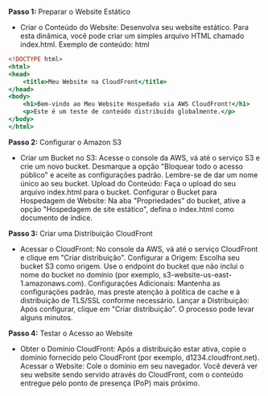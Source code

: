 **Passo 1:** Preparar o Website Estático
* Criar o Conteúdo do Website: Desenvolva seu website estático. Para esta dinâmica, você pode criar um simples arquivo HTML chamado index.html. Exemplo de conteúdo:
html

```htm
<!DOCTYPE html>
<html>
<head>
    <title>Meu Website na CloudFront</title>
</head>
<body>
    <h1>Bem-vindo ao Meu Website Hospedado via AWS CloudFront!</h1>
    <p>Este é um teste de conteúdo distribuído globalmente.</p>
</body>
</html>
```
**Passo 2:** Configurar o Amazon S3
* Criar um Bucket no S3: Acesse o console da AWS, vá até o serviço S3 e crie um novo bucket. Desmarque a opção "Bloquear todo o acesso público" e aceite as configurações padrão. Lembre-se de dar um nome único ao seu bucket.
Upload do Conteúdo: Faça o upload do seu arquivo index.html para o bucket.
Configurar o Bucket para Hospedagem de Website: Na aba "Propriedades" do bucket, ative a opção "Hospedagem de site estático", defina o index.html como documento de índice.

**Passo 3:** Criar uma Distribuição CloudFront
* Acessar o CloudFront: No console da AWS, vá até o serviço CloudFront e clique em "Criar distribuição".
Configurar a Origem: Escolha seu bucket S3 como origem. Use o endpoint do bucket que não inclui o nome do bucket no domínio (por exemplo, s3-website-us-east-1.amazonaws.com).
Configurações Adicionais: Mantenha as configurações padrão, mas preste atenção à política de cache e à distribuição de TLS/SSL conforme necessário.
Lançar a Distribuição: Após configurar, clique em "Criar distribuição". O processo pode levar alguns minutos.

**Passo 4:** Testar o Acesso ao Website
* Obter o Domínio CloudFront: Após a distribuição estar ativa, copie o domínio fornecido pelo CloudFront (por exemplo, d1234.cloudfront.net).
Acessar o Website: Cole o domínio em seu navegador. Você deverá ver seu website sendo servido através do CloudFront, com o conteúdo entregue pelo ponto de presença (PoP) mais próximo.
